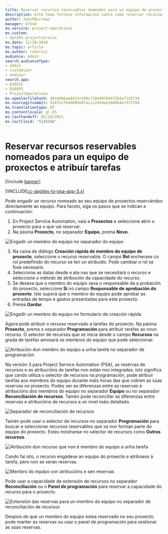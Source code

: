 ```yaml
---
title: Reservar recursos reservables nomeados para un equipo de proxectos e atribuír tarefas
description: Este tema fornece información sobre como reservar recursos nomeados para equipos de proxectos e atribuírlles tarefas.
author: JohnPBurrows
manager: kfend
ms.service: project-operations
ms.custom:
- dyn365-projectservice
ms.date: 11/28/2018
ms.topic: article
ms.author: ruhercul
audience: Admin
search.audienceType:
- admin
- customizer
- enduser
search.app:
- D365CE
- D365PS
- ProjectOperations
ms.openlocfilehash: d8a49b6ae8423cb99c710e40704475b4a71d3724
ms.sourcegitcommit: 418fa1fe9d605b8faccc2d5dee1b04b4e753f194
ms.translationtype: HT
ms.contentlocale: gl-ES
ms.lasthandoff: 02/10/2021
ms.locfileid: "5145356"
---
```

# <a name="book-named-bookable-resources-to-a-project-team-and-assign-tasks"></a>Reservar recursos reservables nomeados para un equipo de proxectos e atribuír tarefas 

[!include [banner](../includes/psa-now-project-operations.md)]

[!INCLUDE[cc-applies-to-psa-app-3.x](../includes/cc-applies-to-psa-app-3x.md)]

Pode engadir un recurso nomeado ao seu equipo de proxectos reservándoo directamente ao equipo. Para facelo, siga os pasos que se indican a continuación:

1. En Project Service Automation, vaia a **Proxectos** e seleccione abrir o proxecto para o que vai reservar.
2. Na páxina **Proxecto**, no separador **Equipo**, prema **Novo**. 

![Engadir un membro do equipo no separador do equipo](media/RM-how-to-1.png)

3. Na caixa de diálogo **Creación rápida de membro do equipo de proxecto**, seleccione o recurso reservable. O campo **Rol** encherase co rol predefinido do recurso se ten un atribuído. Pode cambiar o rol se fose necesario. 
4. Seleccione as datas desde e ata nas que se necesitará o recurso e seleccione o método de atribución da capacidade do recurso. 
5. Se desexa que o membro do equipo sexa o responsable da a probación do proxecto, seleccione **Si** no campo **Responsable de aprobación do proxecto**. Isto suporá que o membro do equipo pode aprobar as entradas de tempo e gastos presentadas para este proxecto. 
6. Prema **Gardar**.

![Engadir un membro do equipo no formulario de creación rápida](media/RM-how-to-2.png)


Agora pode atribuír o recurso reservado a tarefas do proxecto. Na páxina **Proxecto**, prema o separador **Programación** para atribuír tarefas ao novo recurso. O selector de recursos que se inicia desde o campo **Recursos** na grada de tarefas amosará os membros do equipo que pode seleccionar.

![Atribución dun membro do equipo a unha tarefa no separador de programación](media/RM-how-to-3.png)

Na versión 3 para Project Service Automation (PSA), as reservas de recursos e as atribucións de tarefas non están moi integradas. Isto significa que cando utiliza o selector de recursos na programación, pode atribuír tarefas aos membros do equipo durante máis horas das que cobren as súas reservas no proxecto.
Podes ver as diferenzas entre as reservas e atribucións dos membros do equipo no separador **Equipo** ou no separador **Reconciliación de recursos**. Tamén pode reconciliar as diferenzas entre reservas e atribucións de recursos a un nivel máis detallado.

![Separador de reconciliación de recursos](media/RM-how-to-4.png)

Tamén pode usar o selector de recursos no separador **Programación** para buscar e seleccionar recursos reservables que xa non forman parte do equipo do proxecto. Estes móstranse no selector de recursos como **Outros recursos**.

![Atribución dun recurso que non é membro do equipo a unha tarefa](media/RM-how-to-5.png)

Cando fai isto, o recurso engádese ao equipo do proxecto e atribúese á tarefa, pero non se xeran reservas.

![Membro do equipo con atribucións e sen reservas](media/RM-how-to-6.png)

Pode usar a capacidade de extensión de recursos no separador **Reconciliación** ou o **Panel de programación** para reservar a capacidade do recurso para o proxecto.

![Extensión das reservas para un membro do equipo no separador de reconciliación de recursos](media/RM-how-to-7.png)

Despois de que un membro do equipo estea reservado no seu proxecto, pode manter as reservas ou usar o panel de programación para xestionar as súas reservas.
